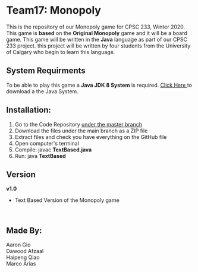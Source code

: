 # Team17: Monopoly
This is the repository of our Monopoly game for CPSC 233, Winter 2020.</br>
This game is **based** on the **Original Monopoly** game and it will be a board game. This game will be written in the **Java** language as part of our CPSC 233 project. this project will be written by four students from the University of Calgary who begin to learn this language.</br>

## System Requirments
To be able to play this game a **Java JDK 8 System** is required. <a href  = "https://www.oracle.com/technetwork/java/javase/downloads/jdk8-downloads-2133151.html"> Click Here </a> to download a the Java System. </br>

## Installation:
1) Go to the Code Repository <a href = "https://github.com/PiSauce/monopoly"> under the master branch </a> </br>
2) Download the files under the main branch as a ZIP file</br>
3) Extract files and check you have everything on the GitHub file</br>
4) Open computer's terminal</br>
5) Compile: javac **TextBased.java**</br>
6) Run: java **TextBased**

## Version
**v1.0** </br>
- Text Based Version of the Monopoly game</br>
</br>

## Made By:
Aaron Gio </br>
Dawood Afzaal</br>
Haipeng Qiao </br>
Marco Arias </br>
